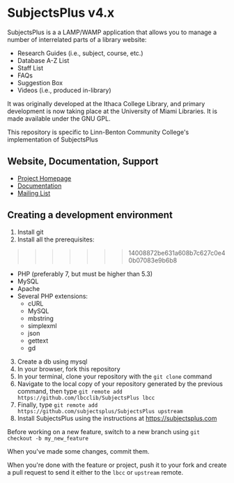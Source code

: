 # SubjectsPlus v4.x

SubjectsPlus is a a LAMP/WAMP application that allows you to manage a number of interrelated parts of a library website:

* Research Guides (i.e., subject, course, etc.)
* Database A-Z List
* Staff List
* FAQs
* Suggestion Box
* Videos (i.e., produced in-library)

It was originally developed at the Ithaca College Library, and primary development is now taking place at the University of Miami Libraries.
It is made available under the GNU GPL.

This repository is specific to Linn-Benton Community College's implementation of SubjectsPlus

## Website, Documentation, Support

* [Project Homepage](http://www.subjectsplus.com/)
* [Documentation](http://www.subjectsplus.com/wiki)
* [Mailing List](http://groups.google.com/group/subjectsplus)

## Creating a development environment

1. Install git
2. Install all the prerequisites:
>>>>>>> 14008872be631a608b7c627c0e40b07083e9b6b8
  * PHP (preferably 7, but must be higher than 5.3)
  * MySQL
  * Apache
  * Several PHP extensions:
    * cURL
    * MySQL
    * mbstring
    * simplexml
    * json
    * gettext
    * gd
3. Create a db using mysql
4. In your browser, fork this repository
5. In your terminal, clone your repository with the `git clone` command
6. Navigate to the local copy of your repository generated by the previous command, then type `git remote add https://github.com/lbcclib/SubjectsPlus lbcc`
7. Finally, type `git remote add https://github.com/subjectsplus/SubjectsPlus upstream`
8. Install SubjectsPlus using the instructions at https://subjectsplus.com

Before working on a new feature, switch to a new branch using `git checkout -b my_new_feature`

When you've made some changes, commit them.

When you're done with the feature or project, push it to your fork and create a pull request to send it either to the `lbcc` or `upstream` remote.

